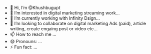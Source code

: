 - 👋 Hi, I’m @Khushbugupt
- 👀 I’m interested in digital marketing streaming work...
- 🌱 I’m currently working with Infinity Dsign...
- 💞️ I’m looking to collaborate on digital marketing Ads (paid), article writing, create engaing post or video etc...
- 📫 How to reach me ...
- 😄 Pronouns: ...
- ⚡ Fun fact: ...

<!---
Khushbugupt/Khushbugupt is a ✨ special ✨ repository because its `README.md` (this file) appears on your GitHub profile.
You can click the Preview link to take a look at your changes.
--->
